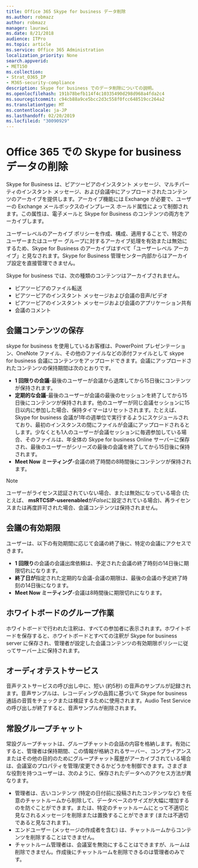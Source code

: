 ```yaml
---
title: Office 365 Skype for business データ削除
ms.author: robmazz
author: robmazz
manager: laurawi
ms.date: 8/21/2018
audience: ITPro
ms.topic: article
ms.service: Office 365 Administration
localization_priority: None
search.appverid:
- MET150
ms.collection:
- Strat_O365_IP
- M365-security-compliance
description: Skype for business でのデータ削除についての説明。
ms.openlocfilehash: 191b78befb114f4c10335490d298d968a4fda2c4
ms.sourcegitcommit: c94cb88a9ce5bcc2d3c558f0fcc648519cc264a2
ms.translationtype: MT
ms.contentlocale: ja-JP
ms.lasthandoff: 02/20/2019
ms.locfileid: "30090929"
---
```

# <a name="skype-for-business-data-deletion-in-office-365"></a>Office 365 での Skype for business データの削除

Skype for Business は、ピアツーピアのインスタント メッセージ、マルチパーティのインスタント メッセージ、および会議中にアップロードされたコンテンツのアーカイブを提供します。アーカイブ機能には Exchange が必要で、ユーザーの Exchange メールボックスのインプレース ホールド属性によって制御されます。この属性は、電子メールと Skype for Business のコンテンツの両方をアーカイブします。

ユーザーレベルのアーカイブ ポリシーを作成、構成、適用することで、特定のユーザーまたはユーザー グループに対するアーカイブ処理を有効または無効にするため、Skype for Business のアーカイブはすべて「ユーザーレベル アーカイブ」と見なされます。Skype for Business 管理センター内部からはアーカイブ設定を直接管理できません。

Skype for business では、次の種類のコンテンツはアーカイブされません。 
- ピアツーピアのファイル転送
- ピアツーピアのインスタント メッセージおよび会議の音声/ビデオ
- ピアツーピアのインスタント メッセージおよび会議のアプリケーション共有
- 会議のコメント 

## <a name="meeting-content-retention"></a>会議コンテンツの保存
skype for business を使用しているお客様は、PowerPoint プレゼンテーション、OneNote ファイル、その他のファイルなどの添付ファイルとして skype for business 会議にコンテンツをアップロードできます。会議にアップロードされたコンテンツの保持期間は次のとおりです。
- **1 回限りの会議**-最後のユーザーが会議から退席してから15日後にコンテンツが保持されます。
- **定期的な会議**-最後のユーザーが会議の最後のセッションを終了してから15日後にコンテンツが保持されます。他のユーザーが同じ会議セッションに15日以内に参加した場合、保持タイマーはリセットされます。たとえば、Skype for business 会議が1年の週単位で実行するようにスケジュールされており、最初のインスタンスの間にファイルが会議にアップロードされるとします。少なくとも1人のユーザーが会議セッションに毎週参加している場合、そのファイルは、年全体の Skype for business Online サーバーに保存され、最後のユーザーがシリーズの最後の会議を終了してから15日後に保持されます。
- **Meet Now ミーティング**-会議の終了時間の8時間後にコンテンツが保持されます。

> [!NOTE]
> ユーザーがライセンス認証されていない場合、または無効になっている場合 (たとえば、 **msRTCSIP-userenabled**が*False*に設定されている場合)、再ライセンスまたは再度許可された場合、会議コンテンツは保持されません。

## <a name="meeting-expiration"></a>会議の有効期限
ユーザーは、以下の有効期間に応じて会議の終了後に、特定の会議にアクセスできます。
- **1 回限り**の会議の会議出席依頼は、予定された会議の終了時刻の14日後に期限切れになります。
- **終了日が**指定された定期的な会議-会議の期限は、最後の会議の予定終了時刻の14日後になります。
- **Meet Now ミーティング**-会議は8時間後に期限切れになります。

## <a name="whiteboard-collaboration"></a>ホワイトボードのグループ作業
ホワイトボードで行われた注釈は、すべての参加者に表示されます。ホワイトボードを保存すると、ホワイトボードとすべての注釈が Skype for business server に保存され、管理者が設定した会議コンテンツの有効期限ポリシーに従ってサーバー上に保持されます。

## <a name="audio-test-service"></a>オーディオテストサービス
音声テストサービスの呼び出し中に、短い (約5秒) の音声のサンプルが記録されます。音声サンプルは、レコーディングの品質に基づいて Skype for business 通話の音質をチェックまたは検証するために使用されます。Audio Test Service の呼び出しが終了すると、音声サンプルが削除されます。

## <a name="persistent-group-chat"></a>常設グループチャット
常設グループチャットは、グループチャットの会話の内容を格納します。有効にすると、管理者は保持期間、この情報が格納されるサーバー、コンプライアンスまたはその他の目的のためにグループチャット履歴がアーカイブされている場合は、会議室のプロパティを管理/変更できるかどうかを制御できます。さまざまな役割を持つユーザーは、次のように、保存されたデータへのアクセス方法が異なります。
- 管理者は、古いコンテンツ (特定の日付前に投稿されたコンテンツなど) を任意のチャットルームから削除して、データベースのサイズが大幅に増加するのを防ぐことができます。または、特定のチャットルームにとって不適切と見なされるメッセージを削除または置換することができます (または不適切であると見なされます)。
- エンドユーザー (メッセージの作成者を含む) は、チャットルームからコンテンツを削除することはできません。
- チャットルーム管理者は、会議室を無効にすることはできますが、ルームは削除できません。作成後にチャットルームを削除できるのは管理者のみです。
